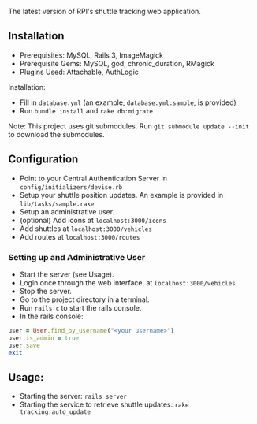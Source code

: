 The latest version of RPI's shuttle tracking web application.

## Installation

* Prerequisites: MySQL, Rails 3, ImageMagick
* Prerequisite Gems: MySQL, god, chronic_duration, RMagick
* Plugins Used: Attachable, AuthLogic

Installation:

* Fill in `database.yml` (an example, `database.yml.sample`, is provided)
* Run `bundle install` and `rake db:migrate`

Note: This project uses git submodules.  Run `git submodule update --init` to download the submodules.

## Configuration

* Point to your Central Authentication Server in `config/initializers/devise.rb`
* Setup your shuttle position updates.  An example is provided in `lib/tasks/sample.rake`
* Setup an administrative user.
* (optional) Add icons at `localhost:3000/icons`
* Add shuttles at `localhost:3000/vehicles`
* Add routes at `localhost:3000/routes`

### Setting up and Administrative User

* Start the server (see Usage).
* Login once through the web interface, at `localhost:3000/vehicles`
* Stop the server.
* Go to the project directory in a terminal.
* Run `rails c` to start the rails console.
* In the rails console:

```ruby
user = User.find_by_username("<your username>")
user.is_admin = true
user.save
exit
```

## Usage:

* Starting the server: `rails server`
* Starting the service to retrieve shuttle updates: `rake tracking:auto_update`
